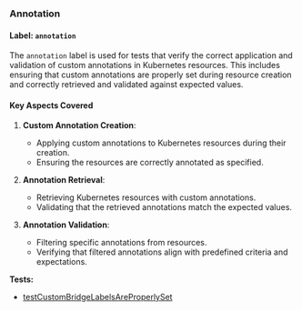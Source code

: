 ### Annotation

#### Label: `annotation`
The `annotation` label is used for tests that verify the correct application and validation of custom annotations in Kubernetes resources. This includes ensuring that custom annotations are properly set during resource creation and correctly retrieved and validated against expected values.

#### Key Aspects Covered
1. **Custom Annotation Creation**:
    - Applying custom annotations to Kubernetes resources during their creation.
    - Ensuring the resources are correctly annotated as specified.

2. **Annotation Retrieval**:
    - Retrieving Kubernetes resources with custom annotations.
    - Validating that the retrieved annotations match the expected values.

3. **Annotation Validation**:
    - Filtering specific annotations from resources.
    - Verifying that filtered annotations align with predefined criteria and expectations.




<!-- generated part -->
**Tests:**
- [testCustomBridgeLabelsAreProperlySet](../../.././development-docs/systemtests/io.strimzi.systemtest.bridge.HttpBridgeST.md)
